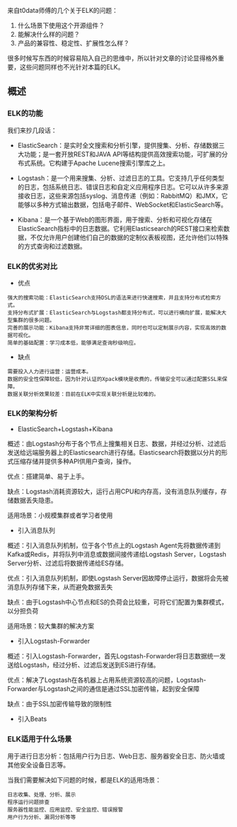 来自t0data师傅的几个关于ELK的问题：

1. 什么场景下使用这个开源组件？
2. 能解决什么样的问题？
3. 产品的兼容性、稳定性、扩展性怎么样？

很多时候写东西的时候容易陷入自己的思维中，所以针对文章的讨论显得格外重要，这些问题同样也不光针对本篇的ELK。

## 概述
### ELK的功能
我们来抄几段话：

* ElasticSearch：是实时全文搜索和分析引擎，提供搜集、分析、存储数据三大功能；是一套开放REST和JAVA API等结构提供高效搜索功能，可扩展的分布式系统。它构建于Apache Lucene搜索引擎库之上。

* Logstash：是一个用来搜集、分析、过滤日志的工具。它支持几乎任何类型的日志，包括系统日志、错误日志和自定义应用程序日志。它可以从许多来源接收日志，这些来源包括syslog、消息传递（例如：RabbitMQ）和JMX，它能够以多种方式输出数据，包括电子邮件、WebSocket和ElasticSearch等。

* Kibana：是一个基于Web的图形界面，用于搜索、分析和可视化存储在ElasticSearch指标中的日志数据。它利用Elasticsearch的REST接口来检索数据，不仅允许用户创建他们自己的数据的定制仪表板视图，还允许他们以特殊的方式查询和过滤数据。

### ELK的优劣对比
* 优点

```
强大的搜索功能：ElasticSearch支持DSL的语法来进行快速搜索，并且支持分布式检索方式。
支持分布式扩展：ElasticSearch与Logstash都支持分布式，可以进行横向扩展，能解决大型集群的很多问题。
完善的展示功能：Kibana支持非常详细的图表信息，同时也可以定制展示内容，实现高效的数据可视化。
简单的基础配置：学习成本低，能够满足查询秒级响应。
```

* 缺点

```
需要投入人力进行运营：运营成本。
数据的安全性保障较低，因为针对认证的Xpack模块是收费的，传输安全可以通过配置SSL来保障。
数据关联分析效果较差：目前在ELK中实现关联分析是比较难的。
```

### ELK的架构分析
* ElasticSearch+Logstash+Kibana

概述：由Logstash分布于各个节点上搜集相关日志、数据，并经过分析、过滤后发送给远端服务器上的Elasticsearch进行存储。Elasticsearch将数据以分片的形式压缩存储并提供多种API供用户查询，操作。

优点：搭建简单、易于上手。

缺点：Logstash消耗资源较大，运行占用CPU和内存高，没有消息队列缓存，存储数据丢失隐患。

适用场景：小规模集群或者学习者使用

* 引入消息队列

概述：引入消息队列机制，位于各个节点上的Logstash Agent先将数据传递到Kafka或Redis，并将队列中消息或数据间接传递给Logstash Server，Logstash Server分析、过滤后将数据传递给ES存储。

优点：引入消息队列机制，即使Logstash Server因故障停止运行，数据将会先被消息队列存储下来，从而避免数据丢失

缺点：由于Logstash中心节点和ES的负荷会比较重，可将它们配置为集群模式，以分担负荷

适用场景：较大集群的解决方案

* 引入Logstash-Forwarder

概述：引入Logstash-Forwarder，首先Logstash-Forwarder将日志数据统一发送给Logstash，经过分析、过滤后发送到ES进行存储。

优点：解决了Logstash在各机器上占用系统资源较高的问题，Logstash-Forwarder与Logstash之间的通信是通过SSL加密传输，起到安全保障

缺点：由于SSL加密传输导致的限制性

* 引入Beats

### ELK适用于什么场景
用于进行日志分析：包括用户行为日志、Web日志、服务器安全日志、防火墙或其他安全设备日志等。

当我们需要解决如下问题的时候，都是ELK的适用场景：

```
日志收集、处理、分析、展示
程序运行问题排查
服务器性能监控、应用监控、安全监控、错误报警
用户行为分析、漏洞分析等等
```
